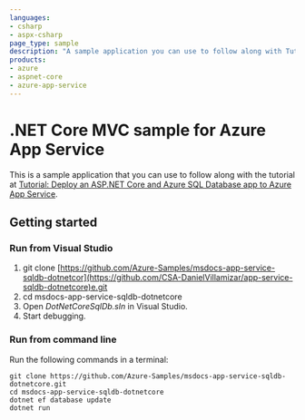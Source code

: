 ```yaml
---
languages:
- csharp
- aspx-csharp
page_type: sample
description: "A sample application you can use to follow along with Tutorial: Deploy an ASP.NET Core and Azure SQL Database app to Azure App Service."
products:
- azure
- aspnet-core
- azure-app-service
---
```


# .NET Core MVC sample for Azure App Service

This is a sample application that you can use to follow along with the tutorial at 
[Tutorial: Deploy an ASP.NET Core and Azure SQL Database app to Azure App Service](https://learn.microsoft.com/azure/app-service/tutorial-dotnetcore-sqldb-app). 

## Getting started

### Run from Visual Studio

1. git clone [https://github.com/Azure-Samples/msdocs-app-service-sqldb-dotnetcor](https://github.com/CSA-DanielVillamizar/app-service-sqldb-dotnetcore)e.git
2. cd msdocs-app-service-sqldb-dotnetcore
3. Open *DotNetCoreSqlDb.sln* in Visual Studio.
4. Start debugging.

### Run from command line

Run the following commands in a terminal:

```
git clone https://github.com/Azure-Samples/msdocs-app-service-sqldb-dotnetcore.git
cd msdocs-app-service-sqldb-dotnetcore
dotnet ef database update
dotnet run
```
